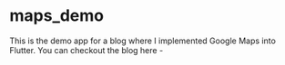 # maps_demo

This is the demo app for a blog where I implemented Google Maps into Flutter.
You can checkout the blog here - 

